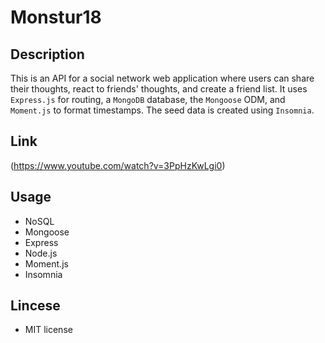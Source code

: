 # Monstur18

## Description

This is an API for a social network web application where users can share their thoughts, react to friends' thoughts, and create a friend list. It uses `Express.js` for routing, a `MongoDB` database, the `Mongoose` ODM, and `Moment.js` to format timestamps. The seed data is created using `Insomnia`.

## Link

(https://www.youtube.com/watch?v=3PpHzKwLgi0)

## Usage

- NoSQL
- Mongoose
- Express
- Node.js
- Moment.js
- Insomnia

## Lincese
- MIT license
